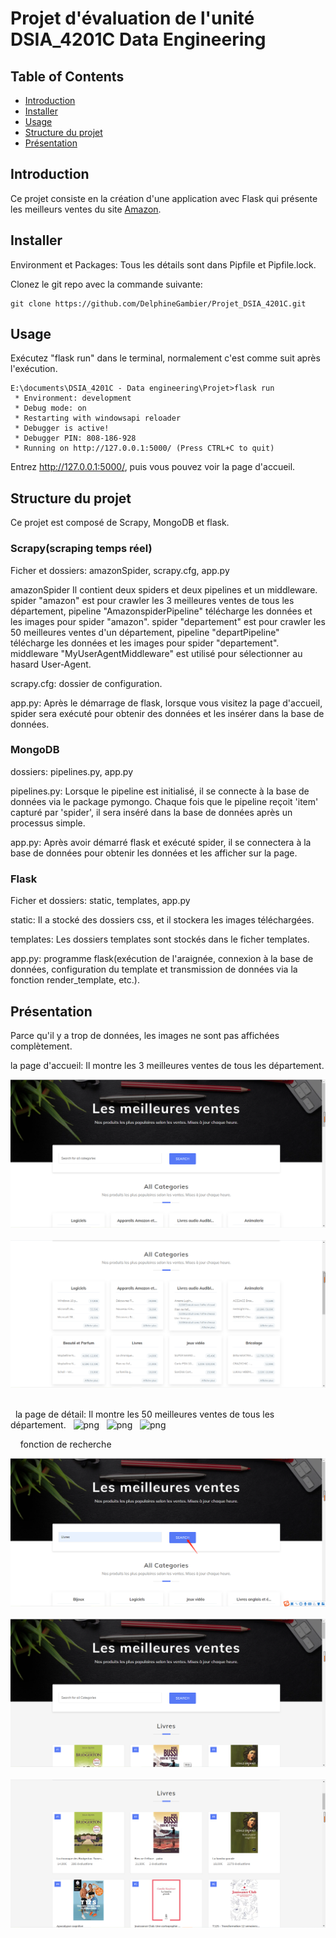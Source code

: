 # Projet d'évaluation de l'unité DSIA_4201C Data Engineering 

## Table of Contents

- [Introduction](#introduction)
- [Installer](#installer)
- [Usage](#usage)
- [Structure du projet](#structure-du-projet)
- [Présentation](#présentation)

## Introduction 

Ce projet consiste en la création d'une application avec Flask qui présente les meilleurs ventes du site [Amazon](http://www.amazon.com).

## Installer

Environment et Packages: Tous les détails sont dans Pipfile et Pipfile.lock.

Clonez le git repo avec la commande suivante:

```
git clone https://github.com/DelphineGambier/Projet_DSIA_4201C.git
```

## Usage

Exécutez "flask run" dans le terminal, normalement c'est comme suit après l'exécution.

```
E:\documents\DSIA_4201C - Data engineering\Projet>flask run
 * Environment: development
 * Debug mode: on
 * Restarting with windowsapi reloader
 * Debugger is active!
 * Debugger PIN: 808-186-928
 * Running on http://127.0.0.1:5000/ (Press CTRL+C to quit)

```
Entrez http://127.0.0.1:5000/, puis vous pouvez voir la page d'accueil.

## Structure du projet 

Ce projet est composé de Scrapy, MongoDB et flask.

### Scrapy(scraping temps réel)

Ficher et dossiers: amazonSpider, scrapy.cfg, app.py

amazonSpider
Il contient deux spiders et deux pipelines et un middleware.
spider "amazon" est pour crawler les 3 meilleures ventes de tous les département, pipeline "AmazonspiderPipeline" télécharge les données et les images pour spider "amazon".
spider "departement" est pour crawler les 50 meilleures ventes d'un département, pipeline "departPipeline" télécharge les données et les images pour spider "departement".
middleware "MyUserAgentMiddleware" est utilisé pour sélectionner au hasard User-Agent.

scrapy.cfg: dossier de configuration.

app.py: Après le démarrage de flask, lorsque vous visitez la page d'accueil, spider sera exécuté pour obtenir des données et les insérer dans la base de données.


### MongoDB

dossiers: pipelines.py, app.py

pipelines.py: Lorsque le pipeline est initialisé, il se connecte à la base de données via le package pymongo. Chaque fois que le pipeline reçoit 'item' capturé par 'spider', il sera inséré dans la base de données après un processus simple.

app.py: Après avoir démarré flask et exécuté spider, il se connectera à la base de données pour obtenir les données et les afficher sur la page.

### Flask

Ficher et dossiers: static, templates, app.py

static: Il a stocké des dossiers css, et il stockera les images téléchargées.

templates: Les dossiers templates sont stockés dans le ficher templates.

app.py: programme flask(exécution de l'araignée, connexion à la base de données, configuration du template et transmission de données via la fonction render_template, etc.).

## Présentation

Parce qu'il y a trop de données, les images ne sont pas affichées complètement.

la page d'accueil: Il montre les 3 meilleures ventes de tous les département.

![png](img_presentation/la%20page%20d'accueil1.png)
&nbsp; 
![png](img_presentation/la%20page%20d'accueil2.png)

 &nbsp;  
 &nbsp;
la page de détail: Il montre les 50 meilleures ventes de tous les département.
&nbsp; 
![png](img_presentation/la%20page%20de%20détail1.png)
&nbsp; 
![png](img_presentation/la%20page%20de%20détail2.png)
&nbsp; 
![png](img_presentation/la%20page%20de%20détail.png)

 &nbsp; 
 &nbsp;
fonction de recherche

![png](img_presentation/recherche1.png)
&nbsp; 
![png](img_presentation/recherche2.png)
&nbsp; 
![png](img_presentation/recherche3.png)
&nbsp; 


